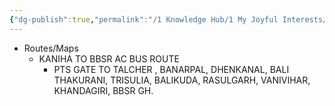 ```yaml
---
{"dg-publish":true,"permalink":"/1 Knowledge Hub/1 My Joyful Interests/Only Some Geography/Routes/Bhubaneswar/","noteIcon":""}
---
```


- Routes/Maps
    - KANIHA TO BBSR AC BUS ROUTE
        - PTS GATE TO TALCHER , BANARPAL, DHENKANAL, BALI THAKURANI, TRISULIA, BALIKUDA, RASULGARH, VANIVIHAR, KHANDAGIRI, BBSR GH.